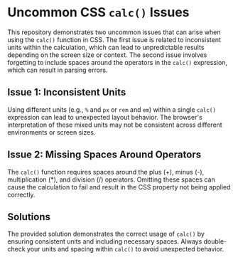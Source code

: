 # Uncommon CSS `calc()` Issues
This repository demonstrates two uncommon issues that can arise when using the `calc()` function in CSS.  The first issue is related to inconsistent units within the calculation, which can lead to unpredictable results depending on the screen size or context. The second issue involves forgetting to include spaces around the operators in the `calc()` expression, which can result in parsing errors.

## Issue 1: Inconsistent Units
Using different units (e.g., `%` and `px` or `rem` and `em`) within a single `calc()` expression can lead to unexpected layout behavior. The browser's interpretation of these mixed units may not be consistent across different environments or screen sizes.

## Issue 2: Missing Spaces Around Operators
The `calc()` function requires spaces around the plus (+), minus (-), multiplication (*), and division (/) operators.  Omitting these spaces can cause the calculation to fail and result in the CSS property not being applied correctly.

## Solutions
The provided solution demonstrates the correct usage of `calc()` by ensuring consistent units and including necessary spaces.  Always double-check your units and spacing within `calc()` to avoid unexpected behavior.